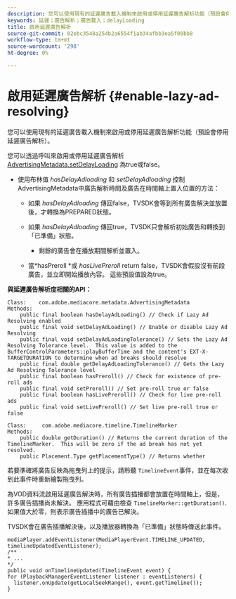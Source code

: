 ```yaml
---
description: 您可以使用現有的延遲廣告載入機制來啟用或停用延遲廣告解析功能（預設會停用延遲廣告解析）。
keywords: 延遲；廣告解析；廣告載入；delayLoading
title: 啟用延遲廣告解析
source-git-commit: 02ebc3548a254b2a6554f1ab34afbb3ea5f09bb8
workflow-type: tm+mt
source-wordcount: '298'
ht-degree: 0%

---
```


# 啟用延遲廣告解析 {#enable-lazy-ad-resolving}

您可以使用現有的延遲廣告載入機制來啟用或停用延遲廣告解析功能（預設會停用延遲廣告解析）。

您可以透過呼叫來啟用或停用延遲廣告解析 [AdvertisingMetadata.setDelayLoading](https://help.adobe.com/en_US/primetime/api/psdk/javadoc_2.4/com/adobe/mediacore/metadata/AdvertisingMetadata.html#setDelayAdLoading-boolean-) 為true或false。

* 使用布林值 *hasDelayAdloading* 和 *setDelayAdloading* 控制AdvertisingMetadata中廣告解析時間及廣告在時間軸上置入位置的方法：

   * 如果 *hasDelayAdloading* 傳回false，TVSDK會等到所有廣告解決並放置後，才轉換為PREPARED狀態。
   * 如果 *hasDelayAdloading* 傳回true，TVSDK只會解析初始廣告和轉換到「已準備」狀態。

      * 剩餘的廣告會在播放期間解析並置入。

   * 當*hasPreroll *或 *hasLivePreroll* return false，TVSDK會假設沒有前段廣告，並立即開始播放內容。 這些預設值設為true。

**與延遲廣告解析度相關的API：**

```
Class:    com.adobe.mediacore.metadata.AdvertisingMetadata 
Methods: 
    public final boolean hasDelayAdLoading() // Check if Lazy Ad Resolving enabled 
    public final void setDelayAdLoading() // Enable or disable Lazy Ad Resolving 
    public final void setDelayAdLoadingTolerance() // Sets the Lazy Ad Resolving Tolerance level.  This value is added to the BufferControlParameters::playBufferTime and the content's EXT-X-TARGETDURATION to determine when ad breaks should resolve 
    public final double getDelayAdLoadingTolerance() // Gets the Lazy Ad Resolving Tolerance level 
    public final boolean hasPreroll() // Check for existence of pre-roll ads 
    public final void setPreroll() // Set pre-roll true or false 
    public final boolean hasLivePreroll() // Check for live pre-roll ads 
    public final void setLivePreroll() // Set live pre-roll true or false

Class:     com.adobe.mediacore.timeline.TimelineMarker 
Methods: 
    public double getDuration() // Returns the current duration of the TimelineMarker.  This will be zero if the ad break has not yet resolved. 
    public Placement.Type getPlacementType() // Returns whether
```

若要準確將廣告反映為拖曳列上的提示，請聆聽 `TimelineEvent`事件，並在每次收到此事件時重新繪製拖曳列。

為VOD資料流啟用延遲廣告解決時，所有廣告插播都會放置在時間軸上，但是，許多廣告插播尚未解決。 應用程式可藉由檢查 `TimelineMarker::getDuration()`. 如果值大於零，則表示廣告插播中的廣告已解決。

TVSDK會在廣告插播解決後，以及播放器轉換為「已準備」狀態時傳送此事件。

```
mediaPlayer.addEventListener(MediaPlayerEvent.TIMELINE_UPDATED, timelineUpdatedEventListener); 
/** 
* ... 
*/ 
public void onTimelineUpdated(TimelineEvent event) { 
for (PlaybackManagerEventListener listener : eventListeners) { 
  listener.onUpdate(getLocalSeekRange(), event.getTimeline()); 
}
```
